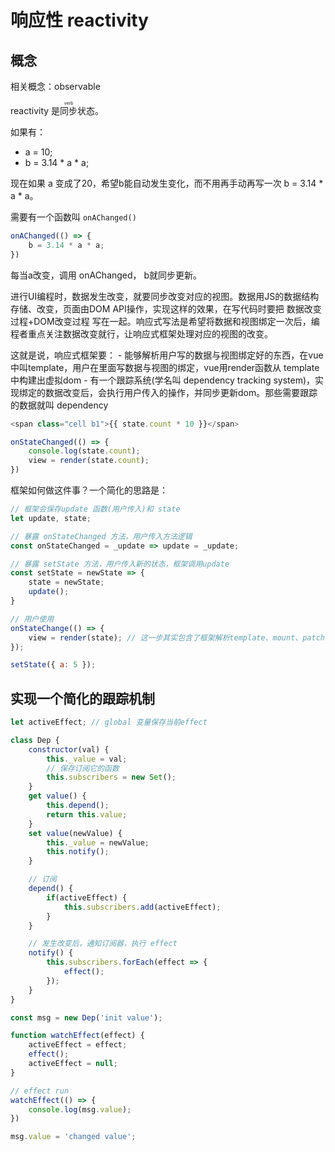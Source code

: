 # 响应性 reactivity

## 概念

相关概念：observable

reactivity 是<ruby>同步<rt>verb</rt></ruby>状态。

如果有：
- a = 10;
- b = 3.14 * a * a;

现在如果 a 变成了20，希望b能自动发生变化，而不用再手动再写一次 b = 3.14 * a * a。

需要有一个函数叫 `onAChanged()`

```js
onAChanged(() => {
    b = 3.14 * a * a;
})
```

每当a改变，调用 onAChanged， b就同步更新。

进行UI编程时，数据发生改变，就要同步改变对应的视图。数据用JS的数据结构存储、改变，页面由DOM API操作，实现这样的效果，在写代码时要把 数据改变过程+DOM改变过程 写在一起。响应式写法是希望将数据和视图绑定一次后，编程者重点关注数据改变就行，让响应式框架处理对应的视图的改变。

这就是说，响应式框架要：
    - 能够解析用户写的数据与视图绑定好的东西，在vue中叫template，用户在里面写数据与视图的绑定，vue用render函数从 template 中构建出虚拟dom
    - 有一个跟踪系统(学名叫 dependency tracking system)，实现绑定的数据改变后，会执行用户传入的操作，并同步更新dom。那些需要跟踪的数据就叫 dependency

```js
<span class="cell b1">{{ state.count * 10 }}</span>

onStateChanged(() => {
    console.log(state.count);
    view = render(state.count);
})
```

框架如何做这件事？一个简化的思路是：
```js
// 框架会保存update 函数(用户传入)和 state
let update, state;

// 暴露 onStateChanged 方法，用户传入方法逻辑
const onStateChanged = _update => update = _update;

// 暴露 setState 方法，用户传入新的状态，框架调用update
const setState = newState => {
    state = newState;
    update();
}

// 用户使用
onStateChange(() => {
    view = render(state); // 这一步其实包含了框架解析template、mount、patch等操作，这传达的点是，用户给框架暴露 onStateChange 方法传入回调函数，回调函数定义了被跟踪的状态改变后执行的操作，vue3 中，发挥 onStateChange 作用的api是 watchEffect()
});

setState({ a: 5 });
```

## 实现一个简化的跟踪机制

```js
let activeEffect; // global 变量保存当前effect

class Dep {
    constructor(val) {
        this._value = val;
        // 保存订阅它的函数
        this.subscribers = new Set();
    }
    get value() {
        this.depend();
        return this.value;
    }
    set value(newValue) {
        this._value = newValue;
        this.notify();
    }

    // 订阅
    depend() {
        if(activeEffect) {
            this.subscribers.add(activeEffect);
        }
    }

    // 发生改变后，通知订阅器，执行 effect
    notify() {
        this.subscribers.forEach(effect => {
            effect();
        });
    }
}

const msg = new Dep('init value');

function watchEffect(effect) {
    activeEffect = effect;
    effect();
    activeEffect = null;
}

// effect run
watchEffect(() => {
    console.log(msg.value);
})

msg.value = 'changed value';
```